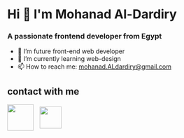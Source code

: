 # Hi 👋 I'm Mohanad Al-Dardiry
### A passionate frontend developer from Egypt

- 🔭 I’m future front-end web developer
- 🌱 I’m currently learning web-design
- 📫 How to reach me: mohanad.ALdardiry@gmail.com

## contact with me
<a href="mailto:mohanad.ALdardiry@gmail.com" target="blank"><img align="center" src="https://cdn-icons-png.flaticon.com/512/888/888853.png" height="60" style="margin-right: 10px;" /></a>
<a href="https://www.linkedin.com/in/mohanad-aldardiry-175614239/" target="blank"><img align="center" src="https://cdn-icons-png.flaticon.com/512/174/174857.png" height="50" /></a>

